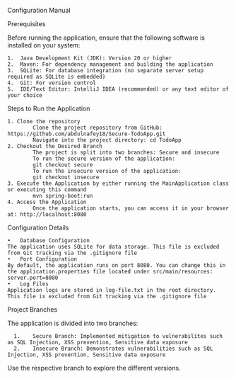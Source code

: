 Configuration Manual

Prerequisites

Before running the application, ensure that the following software is installed on your system:

	1.	Java Development Kit (JDK): Version 20 or higher
	2.	Maven: For dependency management and building the application
	3.	SQLite: For database integration (no separate server setup required as SQLite is embedded)
	4.	Git: For version control
	5.	IDE/Text Editor: IntelliJ IDEA (recommended) or any text editor of your choice

Steps to Run the Application

	1. Clone the repository
      		Clone the project repository from GitHub: https://github.com/abdulnafey18/Secure-TodoApp.git
      		Navigate into the project directory: cd TodoApp
  	2. Checkout the Desired Branch
      		The project is split into two branches: Secure and insecure
      		To run the secure version of the application:
      		git checkout secure
      		To run the insecure version of the application:
      		git checkout insecure
  	3. Execute the Application by either running the MainApplication class or executing this command
      		mvn spring-boot:run
  	4. Access the Application
      		Once the application starts, you can access it in your browser at: http://localhost:8080

Configuration Details

	•	Database Configuration
    The application uses SQLite for data storage. This file is excluded from Git tracking via the .gitignore file
	•	Port Configuration
    By default, the application runs on port 8080. You can change this in the application.properties file located under src/main/resources: server.port=8080
	•	Log Files
    Application logs are stored in log-file.txt in the root directory. This file is excluded from Git tracking via the .gitignore file

Project Branches

  The application is divided into two branches:
  
	  1.	Secure Branch: Implemented mitigation to vulnerabilites such as SQL Injection, XSS prevention, Sensitive data exposure
	  2.	Insecure Branch: Demonstrates vulnerabilities such as SQL Injection, XSS prevention, Sensitive data exposure

  Use the respective branch to explore the different versions.
      
      
